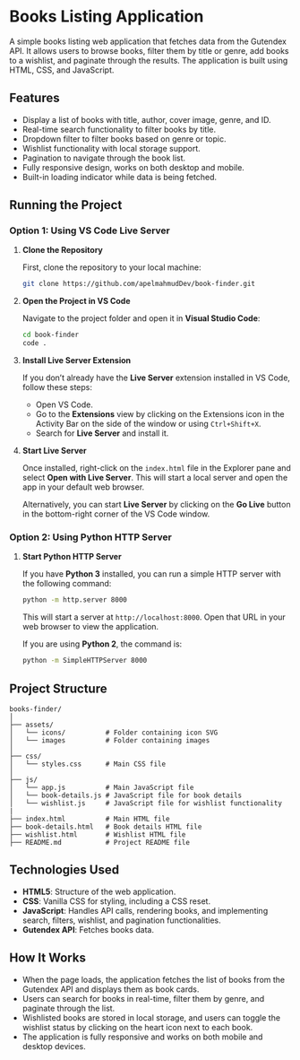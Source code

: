 # Books Listing Application

A simple books listing web application that fetches data from the Gutendex API. It allows users to browse books, filter them by title or genre, add books to a wishlist, and paginate through the results. The application is built using HTML, CSS, and JavaScript.

## Features

- Display a list of books with title, author, cover image, genre, and ID.
- Real-time search functionality to filter books by title.
- Dropdown filter to filter books based on genre or topic.
- Wishlist functionality with local storage support.
- Pagination to navigate through the book list.
- Fully responsive design, works on both desktop and mobile.
- Built-in loading indicator while data is being fetched.

## Running the Project

### Option 1: Using VS Code Live Server

1. **Clone the Repository**

   First, clone the repository to your local machine:

   ```bash
   git clone https://github.com/apelmahmudDev/book-finder.git
   ```

2. **Open the Project in VS Code**

   Navigate to the project folder and open it in **Visual Studio Code**:

   ```bash
   cd book-finder
   code .
   ```

3. **Install Live Server Extension**

   If you don’t already have the **Live Server** extension installed in VS Code, follow these steps:

   - Open VS Code.
   - Go to the **Extensions** view by clicking on the Extensions icon in the Activity Bar on the side of the window or using `Ctrl+Shift+X`.
   - Search for **Live Server** and install it.

4. **Start Live Server**

   Once installed, right-click on the `index.html` file in the Explorer pane and select **Open with Live Server**. This will start a local server and open the app in your default web browser.

   Alternatively, you can start **Live Server** by clicking on the **Go Live** button in the bottom-right corner of the VS Code window.

### Option 2: Using Python HTTP Server

1. **Start Python HTTP Server**

   If you have **Python 3** installed, you can run a simple HTTP server with the following command:

   ```bash
   python -m http.server 8000
   ```

   This will start a server at `http://localhost:8000`. Open that URL in your web browser to view the application.

   If you are using **Python 2**, the command is:

   ```bash
   python -m SimpleHTTPServer 8000
   ```

## Project Structure

```
books-finder/
│
├── assets/
│   └── icons/          # Folder containing icon SVG
│   └── images          # Folder containing images
│
├── css/
│   └── styles.css      # Main CSS file
│
├── js/
│   └── app.js          # Main JavaScript file
│   └── book-details.js # JavaScript file for book details
│   └── wishlist.js     # JavaScript file for wishlist functionality
|              
├── index.html          # Main HTML file
├── book-details.html   # Book details HTML file
├── wishlist.html       # Wishlist HTML file
├── README.md           # Project README file
```

## Technologies Used

- **HTML5**: Structure of the web application.
- **CSS**: Vanilla CSS for styling, including a CSS reset.
- **JavaScript**: Handles API calls, rendering books, and implementing search, filters, wishlist, and pagination functionalities.
- **Gutendex API**: Fetches books data.

## How It Works

- When the page loads, the application fetches the list of books from the Gutendex API and displays them as book cards.
- Users can search for books in real-time, filter them by genre, and paginate through the list.
- Wishlisted books are stored in local storage, and users can toggle the wishlist status by clicking on the heart icon next to each book.
- The application is fully responsive and works on both mobile and desktop devices.
